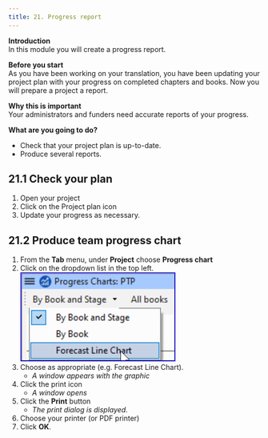 ```yaml
---
title: 21. Progress report
---
```

**Introduction**  
In this module you will create a progress report.

**Before you start**  
As you have been working on your translation, you have been updating your project plan with your progress on completed chapters and books. Now you will prepare a project a report.

**Why this is important**  
Your administrators and funders need accurate reports of your progress.

**What are you going to do?**  
-  Check that your project plan is up-to-date.
-  Produce several reports.

## 21.1 Check your plan
1.  Open your project
1.  Click on the Project plan icon
1.  Update your progress as necessary.


## 21.2 Produce team progress chart
1.  From the **Tab** menu, under **Project** choose **Progress chart**
1.  Click on the dropdown list in the top left.  
    ![wordml://116.png](../media/fa1d3248390ef13abbe36dce13dbd4ec.png)
1.  Choose as appropriate (e.g. Forecast Line Chart).  
    -  *A window appears with the graphic*
1.  Click the print icon  
    -  *A window opens*
1.  Click the **Print** button  
    -  *The print dialog is displayed.*
1.  Choose your printer (or PDF printer)
1.  Click **OK**.
